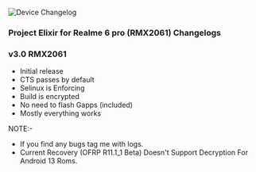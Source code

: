 ![Device Changelog](https://i.imgur.com/C0Wcdr5.png)
### Project Elixir for Realme 6 pro (RMX2061) Changelogs

### v3.0 RMX2061
- Initial release
- CTS passes by default
- Selinux is Enforcing
- Build is encrypted
- No need to flash Gapps (included)
- Mostly everything works

NOTE:- 
- If you find any bugs tag me with logs.
- Current Recovery (OFRP R11.1_1 Beta) Doesn't Support Decryption For Android 13 Roms.

